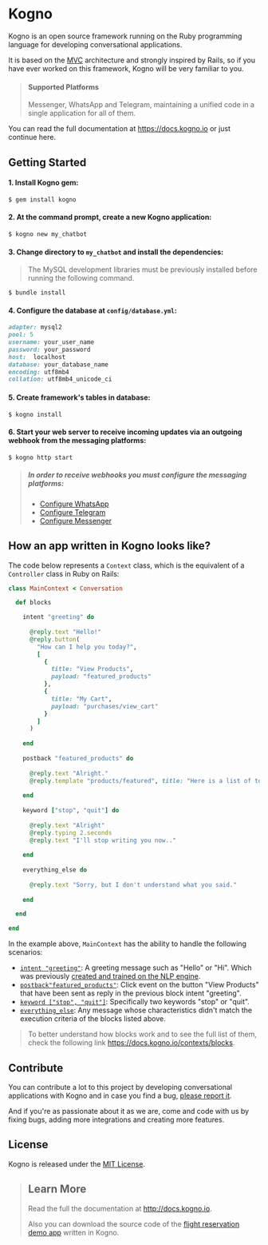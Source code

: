 # Kogno
Kogno is an open source framework running on the Ruby programming language for developing conversational applications.

It is based on the [MVC](https://en.wikipedia.org/wiki/Model%E2%80%93view%E2%80%93controller) architecture and strongly inspired by Rails, so if you have ever worked on this framework, Kogno will be very familiar to you.

> #### Supported Platforms
> Messenger, WhatsApp and Telegram, maintaining a unified code in a single application for all of them.

You can read the full documentation at https://docs.kogno.io or just continue here.

## Getting Started

#### 1. Install Kogno gem:

    $ gem install kogno
        
#### 2. At the command prompt, create a new Kogno application:

    $ kogno new my_chatbot
        
#### 3. Change directory to `my_chatbot` and install the dependencies:
> The MySQL development libraries must be previously installed before running the following command.   

    $ bundle install
        
#### 4. Configure the database at `config/database.yml`:

```ruby
adapter: mysql2
pool: 5
username: your_user_name
password: your_password
host:  localhost
database: your_database_name
encoding: utf8mb4
collation: utf8mb4_unicode_ci
```

#### 5. Create framework's tables in database:

    $ kogno install
        
#### 6. Start your web server to receive incoming updates via an outgoing webhook from the messaging platforms:

    $ kogno http start
    
> ##### In order to receive webhooks you must configure the messaging platforms:
> - [Configure WhatsApp](https://docs.kogno.io/installation/whatsapp-configuration)
> - [Configure Telegram](https://docs.kogno.io/installation/telegram-configuration)
> - [Configure Messenger](https://docs.kogno.io/installation/messenger-configuration)

## How an app written in Kogno looks like?

The code below represents a `Context` class, which is the equivalent of a `Controller` class in Ruby on Rails:

```ruby
class MainContext < Conversation

  def blocks

    intent "greeting" do
    
      @reply.text "Hello!"
      @reply.button(
        "How can I help you today?",
        [
          {
            title: "View Products",
            payload: "featured_products"
          },
          { 
            title: "My Cart",
            payload: "purchases/view_cart"
          }
        ]
      )
      
    end
    
    postback "featured_products" do
    
      @reply.text "Alright."
      @reply.template "products/featured", title: "Here is a list of today's featured products."
      
    end
    
    keyword ["stop", "quit"] do
    
      @reply.text "Alright"
      @reply.typing 2.seconds
      @reply.text "I'll stop writing you now.."
      
    end
    
    everything_else do 
    
      @reply.text "Sorry, but I don't understand what you said."
      
    end

  end

end
```

In the example above, `MainContext` has the ability to handle the following scenarios:

- [`intent "greeting"`](https://docs.kogno.io/contexts/blocks/intent): A greeting message such as "Hello" or "Hi". Which was previously [created and trained on the NLP engine](https://docs.kogno.io/installation/nlp-configuration).
- [`postback"featured_products"`](https://docs.kogno.io/contexts/blocks/postback):  Click event on the button "View Products" that have been sent as reply in the previous block intent "greeting".
- [`keyword ["stop", "quit"]`](https://docs.kogno.io/contexts/blocks/keyword): Specifically two keywords "stop" or "quit".
- [`everything_else`](https://docs.kogno.io/contexts/blocks/everything_else): Any message whose characteristics didn't match the execution criteria of the blocks listed above.

>
> To better understand how blocks work and to see the full list of them, check the following link https://docs.kogno.io/contexts/blocks.
>

## Contribute

You can contribute a lot to this project by developing conversational applications with Kogno and in case you find a bug, [please report it](https://github.com/kogno/kogno/issues).

And if you're as passionate about it as we are, come and code with us by fixing bugs, adding more integrations and creating more features.

## License

Kogno is released under the [MIT License](https://opensource.org/licenses/MIT).


>
> ## Learn More
> Read the full the documentation at http://docs.kogno.io.
>
> Also you can download the source code of the [flight reservation demo app](https://github.com/kogno/travel_chatbot) written in Kogno.
>







